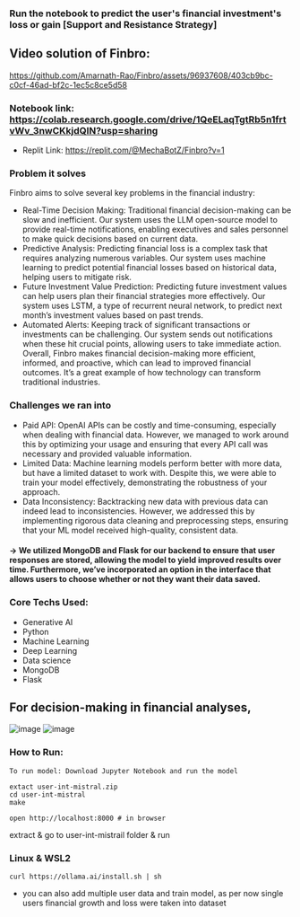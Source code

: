 ### Run the notebook to predict the user's financial investment's loss or gain [Support and Resistance Strategy]

## Video solution of Finbro:
https://github.com/Amarnath-Rao/Finbro/assets/96937608/403cb9bc-c0cf-46ad-bf2c-1ec5c8ce5d58

### Notebook link: https://colab.research.google.com/drive/1QeELaqTgtRb5n1frtvWv_3nwCKkjdQlN?usp=sharing
* Replit Link: https://replit.com/@MechaBotZ/Finbro?v=1
### Problem it solves
Finbro aims to solve several key problems in the financial industry:
* Real-Time Decision Making: Traditional financial decision-making can be slow and inefficient. Our system uses the LLM open-source model to provide real-time notifications, enabling executives and sales personnel to make quick decisions based on current data.
* Predictive Analysis: Predicting financial loss is a complex task that requires analyzing numerous variables. Our system uses machine learning to predict potential financial losses based on historical data, helping users to mitigate risk.
* Future Investment Value Prediction: Predicting future investment values can help users plan their financial strategies more effectively. Our system uses LSTM, a type of recurrent neural network, to predict next month’s investment values based on past trends.
* Automated Alerts: Keeping track of significant transactions or investments can be challenging. Our system sends out notifications when these hit crucial points, allowing users to take immediate action.
Overall, Finbro makes financial decision-making more efficient, informed, and proactive, which can lead to improved financial outcomes. It’s a great example of how technology can transform traditional industries.
 
### Challenges we ran into

* Paid API: OpenAI APIs can be costly and time-consuming, especially when dealing with financial data. However, we managed to work around this by optimizing your usage and ensuring that every API call was necessary and provided valuable information.
* Limited Data: Machine learning models perform better with more data, but have a limited dataset to work with. Despite this, we were able to train your model effectively, demonstrating the robustness of your approach.
* Data Inconsistency: Backtracking new data with previous data can indeed lead to inconsistencies. However, we addressed this by implementing rigorous data cleaning and preprocessing steps, ensuring that your ML model received high-quality, consistent data.

#### -> We utilized MongoDB and Flask for our backend to ensure that user responses are stored, allowing the model to yield improved results over time. Furthermore, we’ve incorporated an option in the interface that allows users to choose whether or not they want their data saved.

### Core Techs Used:
* Generative AI
* Python
* Machine Learning
* Deep Learning
* Data science
* MongoDB
* Flask

## For decision-making in financial analyses, 

![image](https://github.com/Amarnath-Rao/Finbro/assets/96937608/2c7a4ebd-1e92-41f6-911d-1777a00fac3d)
![image](https://github.com/Amarnath-Rao/Finbro/assets/96937608/59d26b66-765f-4214-8ca9-0f61fa8247c8)

### How to Run:
```
To run model: Download Jupyter Notebook and run the model
```
```
extact user-int-mistral.zip 
cd user-int-mistral
make

open http://localhost:8000 # in browser
```



extract & go to user-int-mistrail folder & run
### Linux & WSL2

```
curl https://ollama.ai/install.sh | sh
```

* you can also add multiple user data and train model, as per now single users financial growth and loss were taken into dataset
